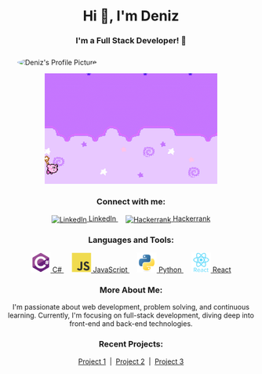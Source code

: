 <h1 align="center">Hi 👋, I'm Deniz</h1>
<h3 align="center">I'm a Full Stack Developer! 🎉</h3>

<!-- Profil Fotoğrafı Sol Üst Köşeye Eklendi -->
<p align="left" style="margin-left: 20px;">
  <img src="https://camo.githubusercontent.com/5bd5d3416fa2b3306cb31d3308b76d27fec0122ef1103374a7ae22eb91be4abc/68747470733a2f2f6b6f6d617265762e636f6d2f67687076632f3f757365726e616d653d54696e6b6572657261266c6162656c3d50726f66696c65253230766965777326636f6c6f723d306537356236267374796c653d666c6174" alt="Deniz's Profile Picture" width="100" height="100" style="border-radius: 50%; margin-top: 10px;"/>
</p>

<p align="center">
  <img src="Kirby.gif" alt="Masthead GIF" width="70%" style="max-width: 600px;" />
</p>

<h3 align="center">Connect with me:</h3>
<p align="center">
  <a href="https://www.linkedin.com/in/huri-deniz-yaldız-b561b3111/" target="blank">
    <img align="center" src="https://raw.githubusercontent.com/rahuldkjain/github-profile-readme-generator/master/src/images/icons/Social/linked-in-alt.svg" alt="LinkedIn" height="40" width="40" />
    LinkedIn
  </a>
  &nbsp;&nbsp;&nbsp;
  <a href="https://www.hackerrank.com/profile/ddenizerr95" target="blank">
    <img align="center" src="https://raw.githubusercontent.com/rahuldkjain/github-profile-readme-generator/master/src/images/icons/Social/hackerrank.svg" alt="Hackerrank" height="40" width="40" />
    Hackerrank
  </a>
</p>

<h3 align="center">Languages and Tools:</h3>
<p align="center">
  <a href="https://www.w3schools.com/cs/" target="_blank" rel="noreferrer">
    <img src="https://raw.githubusercontent.com/devicons/devicon/master/icons/csharp/csharp-original.svg" alt="C#" width="40" height="40"/>
    C#
  </a>
  &nbsp;&nbsp;&nbsp;
  <a href="https://developer.mozilla.org/en-US/docs/Web/JavaScript" target="_blank" rel="noreferrer">
    <img src="https://raw.githubusercontent.com/devicons/devicon/master/icons/javascript/javascript-original.svg" alt="JavaScript" width="40" height="40"/>
    JavaScript
  </a>
  &nbsp;&nbsp;&nbsp;
  <a href="https://www.python.org" target="_blank" rel="noreferrer">
    <img src="https://raw.githubusercontent.com/devicons/devicon/master/icons/python/python-original.svg" alt="Python" width="40" height="40"/>
    Python
  </a>
  &nbsp;&nbsp;&nbsp;
  <a href="https://reactjs.org/" target="_blank" rel="noreferrer">
    <img src="https://raw.githubusercontent.com/devicons/devicon/master/icons/react/react-original-wordmark.svg" alt="React" width="40" height="40"/>
    React
  </a>
</p>

<!-- Diğer Özellikler Eklenebilir: -->
<h3 align="center">More About Me:</h3>
<p align="center">
  I'm passionate about web development, problem solving, and continuous learning. Currently, I'm focusing on full-stack development, diving deep into front-end and back-end technologies.
</p>

<h3 align="center">Recent Projects:</h3>
<p align="center">
  <a href="https://github.com/denizprojects/project1" target="_blank">Project 1</a> &nbsp;|&nbsp;
  <a href="https://github.com/denizprojects/project2" target="_blank">Project 2</a> &nbsp;|&nbsp;
  <a href="https://github.com/denizprojects/project3" target="_blank">Project 3</a>
</p>
